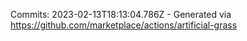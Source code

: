 Commits: 2023-02-13T18:13:04.786Z - Generated via https://github.com/marketplace/actions/artificial-grass
<br>
